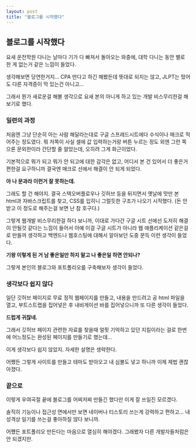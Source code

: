 ```yaml
---
layout: post
title: "블로그를 시작했다"
---
```


## 블로그를 시작했다

요새 운전학원 다니는 날마다 기가 다 빠져서 돌아오는 와중에,
대학 다니는 동안 별로 한 게 없는거 같은 느낌이 들었다.

생각해보면 당연한거지...
CPA 딴다고 하긴 해봤든데 뜻대로 되지는 않고, JLPT는 땄어도 다른 자격증이 막 있는건 아니고...

그래서 뭔가 새로운걸 해볼 생각으로 요새 본의 아니게 하고 있는 개발 비스무리한걸 해보기로 했다.

### 일련의 과정

처음엔 그냥 단순히 아는 사람 해달라는대로 구글 스프레드시트에다 수식이나 매크로 적어주는 정도였다.
뭐 저쪽이 사실 셀에 값 입력하는거랑 버튼 누르는 정도 외엔 그런 쪽으론 문외한이라 간단할 줄 알았는데,
오히려 그게 화근이었다.

기본적으로 뭐가 되고 뭐가 안 되고에 대한 감각은 없고, 어디서 본 건 있어서 더 좋은거 편한걸 요구하니까
결국엔 매크로 선에서 해결이 안 되게 되었다.

**아 나 문과라 이런거 잘 못하는데.**

그래도 할 건 해야지.
결국 스택오버플로우나 깃허브 등을 뒤지면서 옛날에 맛만 본 html과 자바스크립트를 찾고,
CSS를 입히니 그럴듯한 구조가 나오기 시작했다.
(돈 안 받고 이 정도로 해주는걸 보면 난 참 호구다.)

그렇게 웹개발 비스무리한걸 하다 보니까, 이대로 가다간 구글 시트 선에선 도저히 해결이 안될것 같다는 느낌이 들어서
아예 이걸 구글 시트가 아니라 웹 애플리케이션 같은걸로 만들까 생각하고 백엔드나 웹호스팅에 대해서 알아보던 도중
문득 이런 생각이 들었다.

**기왕 이렇게 된 거 남 좋은일만 하지 말고 나 좋은일 하면 안되나?**

그렇게 본인의 블로그와 포트폴리오를 구축해보자 생각이 들었다.

### 생각보다 쉽지 않다

일단 깃허브 페이지로 무료 정적 웹페이지를 만들고, 내용을 만드려고 공 html 파일을 열고,
부트스트랩을 집어넣은 후 내비게이션 바를 집어넣으니까 또 다른 생각이 들었다.

**드럽게 귀찮네.**

그래서 깃허브 페이지 관련한 자료를 찾을때 얼핏 기억하고 있던 지킬이라는 걸로 한번에 어느정도는
완성된 페이지를 만들기로 했는데...

이게 생각보다 쉽지 않았지. 자세한 설명은 생략한다.

어쨌든 그렇게 사이트를 만들고 테마도 받아오고 내 심볼도 넣고 하니까 이제 제법 괜찮아졌다.

### 끝으로

이렇게 우여곡절 끝에 블로그를 어찌저찌 만들긴 했다만 이게 잘 쓰일진 모르겠다.

솔직히 기능이나 접근성 면에서만 보면 네이버나 티스토리 쓰는게 강력하고 편하고...
내 성격상 일기를 쓰는걸 좋아하질 않다 보니까.

어쩄든 포트폴리오 만든다는 마음으로 열심히 해야겠다.
그래봤자 다른 개발자들처럼은 안 되겠지만.


